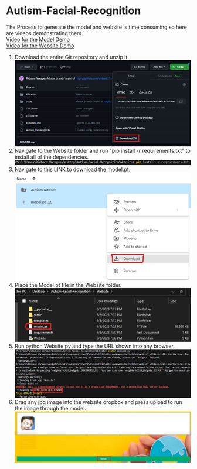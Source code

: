 # Autism-Facial-Recognition
The Process to generate the model and website is time consuming so here are videos demonstrating them. </br>
[Video for the Model Demo](https://www.youtube.com/watch?v=vFedS_TgIzw&ab_channel=AbbasKazmi) </br>
[Video for the Website Demo](https://youtu.be/8JzHdWFlOtc) </br>

1. Download the entire Git repository and unzip it.
![Download Zip](Reference_Images/Download.png)
2. Navigate to the Website folder and run "pip install -r requirements.txt" to install all of the dependencies.
![Dependencies](Reference_Images/Requirements.png)
3. Navigate to this [LINK](https://drive.google.com/file/d/1lw2oQ0Z3xaS2AophmNpvUcRT12slhxwx/view) to download the model.pt.
![Download Model](Reference_Images/Model.png)
4. Place the Model.pt file in the Website folder.
![Download Model](Reference_Images/File.png)
5. Run python Website.py and type the URL shown into any browser.
![Download Model](Reference_Images/URL.png)
6. Drag any jpg image into the website dropbox and press upload to run the image through the model.
![Download Model](Reference_Images/Upload.png)